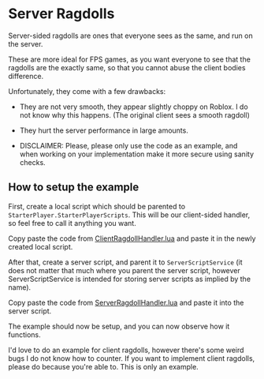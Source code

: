 # Server Ragdolls
 Server-sided ragdolls are ones that everyone sees as the same, and run on the server. 

 These are more ideal for FPS games, as you want everyone to see that the ragdolls are the exactly same,
 so that you cannot abuse the client bodies difference.

 Unfortunately, they come with a few drawbacks:

 - They are not very smooth, they appear slightly choppy on Roblox. I do not know why this happens. (The original client sees a smooth ragdoll)
 - They hurt the server performance in large amounts.


 - DISCLAIMER: Please, please only use the code as an example, and when working on your implementation make it more secure using sanity checks.

## How to setup the example

 First, create a local script which should be parented to ``StarterPlayer.StarterPlayerScripts``.
 This will be our client-sided handler, so feel free to call it anything you want.

 Copy paste the code from [ClientRagdollHandler.lua](https://github.com/aku-e/RagdollClass/blob/master/docs/examples/ServerRagdolls/ClientRagdollHandler.lua) and paste it in the newly created local script.

 After that, create a server script, and parent it to ``ServerScriptService`` (it does not matter that much where you parent the server script, however ServerScriptService is intended for storing server scripts as implied by the name).

 Copy paste the code from [ServerRagdollHandler.lua](https://github.com/aku-e/RagdollClass/blob/master/docs/examples/ServerRagdolls/ServerRagdollHandler.lua) and paste it into the server script.

 The example should now be setup, and you can now observe how it functions.

 I'd love to do an example for client ragdolls, however there's some weird bugs I do not know how to counter.
 If you want to implement client ragdolls, please do because you're able to. This is only an example.